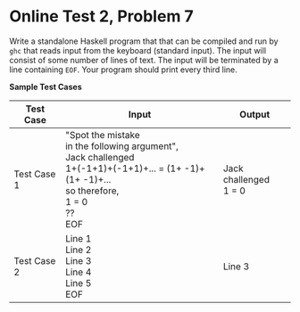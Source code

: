 # Online Test 2, Problem 7

Write a standalone Haskell program that that can be compiled and run by `ghc` that reads input from the keyboard (standard input). The input will consist of some number of lines of text. The input will be terminated by a line containing `EOF`. Your program should print every third line.

**Sample Test Cases**

Test Case | Input |	Output
--------- | ----- | ------
Test Case 1	| "Spot the mistake<br>in the following argument",<br>Jack challenged<br>1+(-1+1)+(-1+1)+... = (1+ -1)+(1+ -1)+...<br>so therefore,<br>1 = 0<br>??<br>EOF | Jack challenged<br>1 = 0
Test Case 2	| Line 1<br>Line 2<br>Line 3<br>Line 4<br>Line 5<br>EOF | Line 3
